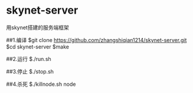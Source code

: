 # skynet-server
用skynet搭建的服务端框架

##1.编译
  $git clone https://github.com/zhangshiqian1214/skynet-server.git
  $cd skynet-server
  $make

##2.运行
  $./run.sh

##3.停止
  $./stop.sh

##4.杀死
  $./killnode.sh node



